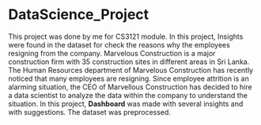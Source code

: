 # DataScience_Project
This project was done by me for CS3121 module. In this project, Insights were found in the dataset for check the reasons why the employees resigning from the company.
Marvelous Construction is a major construction firm with 35 construction sites in different areas in Sri Lanka. The Human Resources department of Marvelous Construction has recently noticed that many employees are resigning. Since employee attrition is an alarming situation, the CEO of Marvellous Construction has decided to hire a data scientist to analyze the data within the company to understand the situation.
In this project, **Dashboard** was made with several insights and with suggestions. The dataset was preprocessed. 
